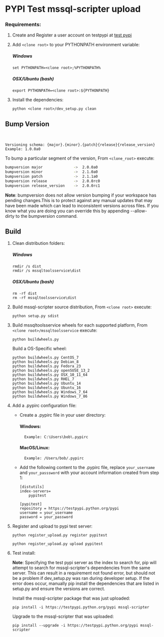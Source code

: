 PYPI Test mssql-scripter upload
========================================

### Requirements:
1. Create and Register a user account on testpypi at [test pypi](https://testpypi.python.org/pypi?%3Aaction=register_form)

2.  Add `<clone root>` to your PYTHONPATH environment variable:
    ##### Windows
    ```BatchFile
    set PYTHONPATH=<clone root>;%PYTHONPATH%
    ```
    ##### OSX/Ubuntu (bash)
    ```Shell
    export PYTHONPATH=<clone root>:${PYTHONPATH}
    ```
3.	Install the dependencies:
    ```Shell
    python <clone root>/dev_setup.py clean
    ```


## Bump Version
 

	Versioning schema: {major}.{minor}.{patch}{release}{release_version}	
    Example: 1.0.0a0
To bump a particular segment of the version, From `<clone_root>` execute:

```Bash
bumpversion major              ->  2.0.0a0
bumpversion minor              ->  2.1.0a0
bumpversion patch              ->  2.1.1a0
bumpversion release            ->  2.0.0rc0
bumpversion release_version    ->  2.0.0rc1
```
**Note**: bumpversion does not allow version bumping if your workspace has pending changes.This is to protect against any manual updates that may have been made which can lead to inconsistent versions across files. If you know what you are doing you can override this by appending --allow-dirty to the bumpversion command.
	
## Build
1. Clean distribution folders:

    ##### Windows
      ```Batch
      rmdir /s dist
      rmdir /s mssqltoolsservice\dist
      ```
  
    ##### OSX/Ubuntu (bash)
      ```Shell
      rm -rf dist
      rm -rf mssqltoolsservice\dist
      ```
2. Build mssql-scripter source distribution, From `<clone root>` execute:
    ```BatchFile
    python setup.py sdist
    ```

3. Build mssqltoolsservice wheels for each supported platform, From `<clone root>/mssqltoolsservice` execute:
    ```BatchFile
	python buildwheels.py
	```

	Build a OS-Specific wheel:
	```BatchFile
    python buildwheels.py CentOS_7
    python buildwheels.py Debian_8
    python buildwheels.py Fedora_23
    python buildwheels.py openSUSE_13_2
    python buildwheels.py OSX_10_11_64
    python buildwheels.py RHEL_7
    python buildwheels.py Ubuntu_14
    python buildwheels.py Ubuntu_16
    python buildwheels.py Windows_7_64
    python buildwheels.py Windows_7_86
	```
4. Add a .pypirc configuration file:

    - Create a .pypirc file in your user directory:
        #### Windows: 
            Example: C:\Users\bob\.pypirc
		#### MacOS/Linux: 
            Example: /Users/bob/.pypirc
    
    - Add the following content to the .pypirc file, replace `your_username` and `your_passsword` with your account information created from step 1:
        ```BashFile
		[distutils]
		index-servers=
		    pypitest
		 
		[pypitest]
		repository = https://testpypi.python.org/pypi
		username = your_username
		password = your_password
        ```
4. Register and upload to pypi test server:
    
    
    
    ```BatchFile
    python register_upload.py register pypitest
    ```
    
    ```BatchFile
    python register_upload.py upload pypitest
    ```

5. Test install:

	**Note**: Specifying the test pypi server as the index to search for, pip will attempt to search for mssql-scripter's dependencies from the same server. This can result in a requirement not found error, but should not be a problem if dev_setup.py was ran during developer setup. If the error does occur, manually pip install the dependencies that are listed in setup.py and ensure the versions are correct.
	
	Install the mssql-scripter package that was just uploaded:
    ```BashFile
	pip install -i https://testpypi.python.org/pypi mssql-scripter
	```

	Upgrade to the mssql-scripter that was uploaded:
	```BashFile
    pip install --upgrade -i https://testpypi.python.org/pypi mssql-scripter
    ```
